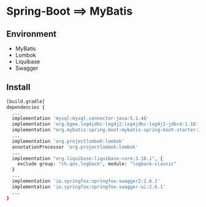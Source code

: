 # Spring-Boot ==> MyBatis


## **E**nvironment

* MyBatis
* Lombok
* Liquibase
* Swagger

## Install

```bash
[build.gradle]
dependencies {
  ...
  implementation 'mysql:mysql-connector-java:5.1.46'
  implementation 'org.bgee.log4jdbc-log4j2:log4jdbc-log4j2-jdbc4:1.16'
  implementation "org.mybatis.spring.boot:mybatis-spring-boot-starter:1.3.1"
  ...
  implementation 'org.projectlombok:lombok'
  annotationProcessor 'org.projectlombok:lombok'
  ... 
  implementation "org.liquibase:liquibase-core:3.10.1", {
    exclude group: "ch.qos.logback", module: "logback-classic"
  }
  ... 
  implementation 'io.springfox:springfox-swagger2:2.6.1'
  implementation 'io.springfox:springfox-swagger-ui:2.6.1'
  ...
}
```
